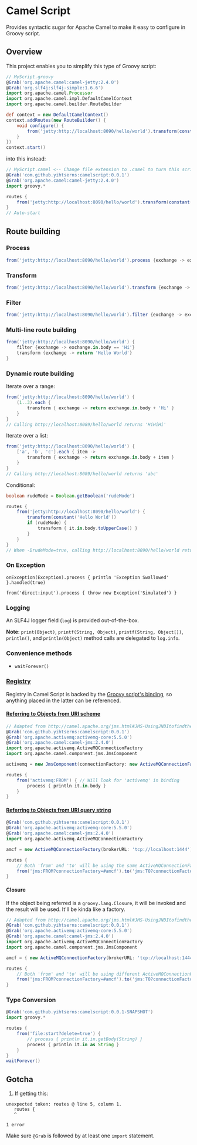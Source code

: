 Camel Script
============
Provides syntactic sugar for Apache Camel to make it easy to configure in Groovy script.

Overview
--------
This project enables you to simplify this type of Groovy script:
```groovy
// MyScript.groovy
@Grab('org.apache.camel:camel-jetty:2.4.0')
@Grab('org.slf4j:slf4j-simple:1.6.6')
import org.apache.camel.Processor
import org.apache.camel.impl.DefaultCamelContext
import org.apache.camel.builder.RouteBuilder

def context = new DefaultCamelContext()
context.addRoutes(new RouteBuilder() {
    void configure() {
        from('jetty:http://localhost:8090/hello/world').transform(constant('Hello World!'))
    }
})
context.start()
```
into this instead:
```groovy
// MyScript.camel <-- Change file extension to .camel to turn this script into Camel Script
@Grab('com.github.yihtserns:camelscript:0.0.1')
@Grab('org.apache.camel:camel-jetty:2.4.0')
import groovy.*

routes {
    from('jetty:http://localhost:8090/hello/world').transform(constant('Hello World!'))
}
// Auto-start
```

Route building
--------------
### Process
```groovy
from('jetty:http://localhost:8090/hello/world').process {exchange -> exchange.out.body = 'Hello World!'}
```

### Transform
```groovy
from('jetty:http://localhost:8090/hello/world').transform {exchange -> return 'Hello World!'}
```

### Filter
```groovy
from('jetty:http://localhost:8090/hello/world').filter {exchange -> exchange.in.body == 'Hi'}.transform {exchange -> return 'Hello World'}
```

### Multi-line route building
```groovy
from('jetty:http://localhost:8090/hello/world') {
    filter {exchange -> exchange.in.body == 'Hi'}
    transform {exchange -> return 'Hello World'}
}
```

### Dynamic route building
Iterate over a range:
```groovy
from('jetty:http://localhost:8090/hello/world') {
    (1..3).each {
        transform { exchange -> return exchange.in.body + 'Hi' }
    }
}
// Calling http://localhost:8089/hello/world returns 'HiHiHi'
```

Iterate over a list:
```groovy
from('jetty:http://localhost:8090/hello/world') {
    ['a', 'b', 'c'].each { item ->
        transform { exchange -> return exchange.in.body + item }
    }
}
// Calling http://localhost:8089/hello/world returns 'abc'
```

Conditional:
```groovy
boolean rudeMode = Boolean.getBoolean('rudeMode')

routes {
    from('jetty:http://localhost:8090/hello/world') {
        transform(constant('Hello World'))
        if (rudeMode) {
            transform { it.in.body.toUpperCase() }
        }
    }
}
// When -DrudeMode=true, calling http://localhost:8090/hello/world returns 'HELLO WORLD'
```

### On Exception
```
onException(Exception).process { println 'Exception Swallowed' }.handled(true)

from('direct:input').process { throw new Exception('Simulated') }
```

### Logging
An SLF4J logger field (`log`) is provided out-of-the-box.

**Note**: `print(Object)`, `printf(String, Object)`, `printf(String, Object[])`, `println()`, and `println(Object)` method calls are delegated to `log.info`.

### Convenience methods
- `waitForever()`

### [Registry](http://camel.apache.org/registry.html)
Registry in Camel Script is backed by the [Groovy script's binding](http://groovy.codehaus.org/api/groovy/lang/Binding.html), so anything placed in the latter can be referenced.

#### [Referring to Objects from URI scheme](http://camel.apache.org/configuring-camel.html#ConfiguringCamel-WorkingwithSpringXML)
```groovy
// Adapted from http://camel.apache.org/jms.html#JMS-UsingJNDItofindtheConnectionFactory
@Grab('com.github.yihtserns:camelscript:0.0.1')
@Grab('org.apache.activemq:activemq-core:5.5.0')
@Grab('org.apache.camel:camel-jms:2.4.0')
import org.apache.activemq.ActiveMQConnectionFactory
import org.apache.camel.component.jms.JmsComponent

activemq = new JmsComponent(connectionFactory: new ActiveMQConnectionFactory(brokerURL: 'tcp://localhost:1444'))

routes {
    from('activemq:FROM') { // Will look for 'activemq' in binding
        process { println it.in.body }
    }
}
```

#### [Referring to Objects from URI query string](http://camel.apache.org/configuring-camel.html#ConfiguringCamel-ReferringbeansfromEndpointURIs)
```groovy
@Grab('com.github.yihtserns:camelscript:0.0.1')
@Grab('org.apache.activemq:activemq-core:5.5.0')
@Grab('org.apache.camel:camel-jms:2.4.0')
import org.apache.activemq.ActiveMQConnectionFactory

amcf = new ActiveMQConnectionFactory(brokerURL: 'tcp://localhost:1444')

routes {
    // Both 'from' and 'to' will be using the same ActiveMQConnectionFactory instance
    from('jms:FROM?connectionFactory=#amcf').to('jms:TO?connectionFactory=#amcf')
}
```

#### Closure
If the object being referred is a `groovy.lang.Closure`, it will be invoked and the result will be used.  It'll be kinda like a factory.
```groovy
// Adapted from http://camel.apache.org/jms.html#JMS-UsingJNDItofindtheConnectionFactory
@Grab('com.github.yihtserns:camelscript:0.0.1')
@Grab('org.apache.activemq:activemq-core:5.5.0')
@Grab('org.apache.camel:camel-jms:2.4.0')
import org.apache.activemq.ActiveMQConnectionFactory
import org.apache.camel.component.jms.JmsComponent

amcf = { new ActiveMQConnectionFactory(brokerURL: 'tcp://localhost:1444') }

routes {
    // Both 'from' and 'to' will be using different ActiveMQConnectionFactory instances
    from('jms:FROM?connectionFactory=#amcf').to('jms:TO?connectionFactory=#amcf')
}
```

### Type Conversion
```groovy
@Grab('com.github.yihtserns:camelscript:0.0.1-SNAPSHOT')
import groovy.*

routes {
    from('file:start?delete=true') {
        // process { println it.in.getBody(String) }
        process { println it.in as String }
    }
}
waitForever()
```

Gotcha
------
1. If getting this:
```
unexpected token: routes @ line 5, column 1.
   routes {
   ^

1 error
```
Make sure `@Grab` is followed by at least one `import` statement.